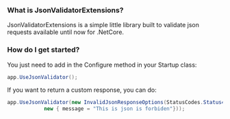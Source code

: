 

### What is JsonValidatorExtensions?

JsonValidatorExtensions is a simple little library built to validate json requests available until now for .NetCore.

### How do I get started?

You just need to add in the Configure method in your Startup class:

```csharp
app.UseJsonValidator();
```
If you want to return a custom response, you can do:

```csharp
app.UseJsonValidator(new InvalidJsonResponseOptions(StatusCodes.Status400BadRequest,
            new { message = "This is json is forbiden"}));
```
